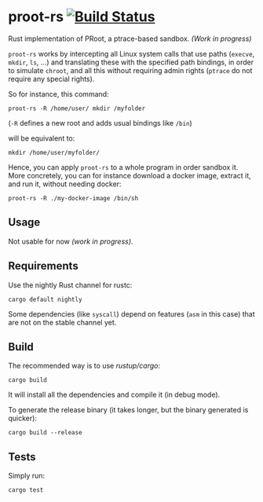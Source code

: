 # proot-rs [![Build Status](https://github.com/proot-me/proot-rs/workflows/Rust/badge.svg)](https://github.com/proot-me/proot-rs/actions)


Rust implementation of PRoot, a ptrace-based sandbox.
_(Work in progress)_

`proot-rs` works by intercepting all Linux system calls that use paths (`execve`, `mkdir`, `ls`, ...)
and translating these with the specified path bindings, in order to simulate `chroot`,
and all this without requiring admin rights (`ptrace` do not require any special rights).

So for instance, this command:
```
proot-rs -R /home/user/ mkdir /myfolder
```
(`-R` defines a new root and adds usual bindings like `/bin`)

will be equivalent to:
```
mkdir /home/user/myfolder/
```

Hence, you can apply `proot-rs` to a whole program in order sandbox it.
More concretely, you can for instance download a docker image, extract it,
and run it, without needing docker:
```
proot-rs -R ./my-docker-image /bin/sh
```

## Usage
Not usable for now _(work in progress)_.

## Requirements
Use the nightly Rust channel for rustc:
```
cargo default nightly
```
Some dependencies (like `syscall`) depend on features (`asm` in this case) that are not 
on the stable channel yet.

## Build
The recommended way is to use _rustup/cargo_:

```text
cargo build
```
It will install all the dependencies and compile it (in debug mode).

To generate the release binary (it takes longer, but the binary generated is quicker):

```text
cargo build --release
```

## Tests
Simply run:
```
cargo test
```
